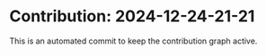 # Contribution: 2024-12-24-21-21
This is an automated commit to keep the contribution graph active.
